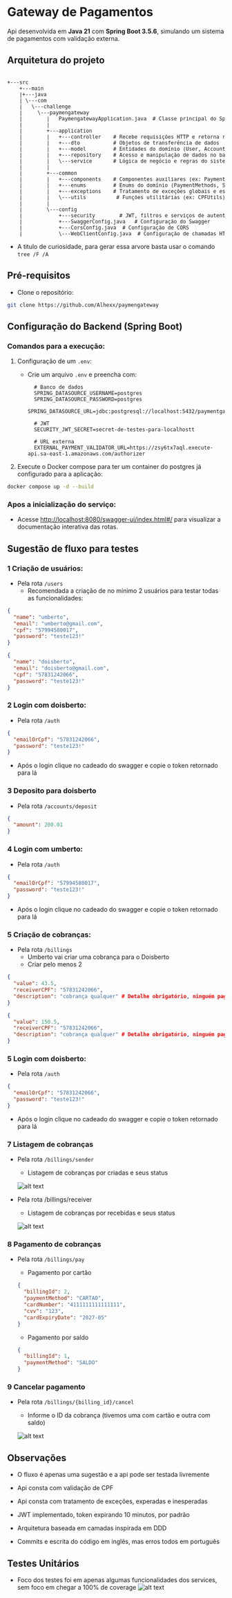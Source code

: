# Gateway de Pagamentos

Api desenvolvida em **Java 21** com **Spring Boot 3.5.6**, simulando um sistema de pagamentos com validação externa.

## Arquitetura do projeto

<pre><small>
+---src
    +---main
    |+---java
    | \---com
    |   \---challenge
    |     \---paymengateway
    |        |   PaymengatewayApplication.java  # Classe principal do Spring Boot
    |        |
    |        +---application
    |        |   +---controller    # Recebe requisições HTTP e retorna respostas
    |        |   +---dto           # Objetos de transferência de dados
    |        |   +---model         # Entidades do domínio (User, Account, Billing, Payment)
    |        |   +---repository    # Acesso e manipulação de dados no banco
    |        |   \---service       # Lógica de negócio e regras do sistema
    |        |
    |        +---common
    |        |   +---components    # Componentes auxiliares (ex: PaymentValidator)
    |        |   +---enums         # Enums do domínio (PaymentMethods, StatusCobranca)
    |        |   +---exceptions    # Tratamento de exceções globais e específicas
    |        |   \---utils          # Funções utilitárias (ex: CPFUtils)
    |        |
    |        \---config
    |            +---security        # JWT, filtros e serviços de autenticação
    |            +---SwaggerConfig.java   # Configuração do Swagger
    |            +---CorsConfig.java  # Configuração de CORS
    |            \---WebClientConfig.java  # Configuração de chamadas HTTP externas
</small></pre>

- A titulo de curiosidade, para gerar essa arvore basta usar o comando `tree /F /A`

## Pré-requisitos

- Clone o repositório:

```bash
git clone https://github.com/Alhexx/paymengateway
```

## Configuração do Backend (Spring Boot)

### Comandos para a execução:

1. Configuração de um `.env`:

   - Crie um arquivo `.env` e preencha com:

     ```docker
       # Banco de dados
       SPRING_DATASOURCE_USERNAME=postgres
       SPRING_DATASOURCE_PASSWORD=postgres
       SPRING_DATASOURCE_URL=jdbc:postgresql://localhost:5432/paymentgateway

       # JWT
       SECURITY_JWT_SECRET=secret-de-testes-para-localhostt

       # URL externa
       EXTERNAL_PAYMENT_VALIDATOR_URL=https://zsy6tx7aql.execute-api.sa-east-1.amazonaws.com/authorizer
     ```

2. Execute o Docker compose para ter um container do postgres já configurado para a aplicação:

```bash
docker compose up -d --build
```

### Apos a inicialização do serviço:

- Acesse [http://localhost:8080/swagger-ui/index.html#/](http://localhost:8080/swagger-ui/index.html#/) para visualizar a documentação interativa das rotas.

## Sugestão de fluxo para testes

### 1 Criação de usuários:

- Pela rota `/users`
  - Recomendada a criação de no mínimo 2 usuários para testar todas as funcionalidades:

```json
{
  "name": "umberto",
  "email": "umberto@gmail.com",
  "cpf": "57994580017",
  "password": "teste123!"
}
```

```json
{
  "name": "doisberto",
  "email": "doisberto@gmail.com",
  "cpf": "57831242066",
  "password": "teste123!"
}
```

### 2 Login com doisberto:

- Pela rota `/auth`

```json
{
  "emailOrCpf": "57831242066",
  "password": "teste123!"
}
```

- Após o login clique no cadeado do swagger e copie o token retornado para lá

### 3 Deposito para doisberto

- Pela rota `/accounts/deposit`

```json
{
  "amount": 200.01
}
```

### 4 Login com umberto:

- Pela rota `/auth`

```json
{
  "emailOrCpf": "57994580017",
  "password": "teste123!"
}
```

- Após o login clique no cadeado do swagger e copie o token retornado para lá

### 5 Criação de cobranças:

- Pela rota `/billings`
  - Umberto vai criar uma cobrança para o Doisberto
  - Criar pelo menos 2

```json
{
  "value": 43.5,
  "receiverCPF": "57831242066",
  "description": "cobrança qualquer" # Detalhe obrigatório, ninguém paga algo sem saber o que é
}
```

```json
{
  "value": 150.5,
  "receiverCPF": "57831242066",
  "description": "cobrança qualquer" # Detalhe obrigatório, ninguém paga algo sem saber o que é
}
```

### 5 Login com doisberto:

- Pela rota `/auth`

```json
{
  "emailOrCpf": "57831242066",
  "password": "teste123!"
}
```

- Após o login clique no cadeado do swagger e copie o token retornado para lá

### 7 Listagem de cobranças

- Pela rota `/billings/sender`

  - Listagem de cobranças por criadas e seus status

  ![alt text](public/image.png)

- Pela rota /billings/receiver

  - Listagem de cobranças por recebidas e seus status

  ![alt text](public/image2.png)

### 8 Pagamento de cobranças

- Pela rota `/billings/pay`

  - Pagamento por cartão

  ```json
  {
    "billingId": 2,
    "paymentMethod": "CARTAO",
    "cardNumber": "4111111111111111",
    "cvv": "123",
    "cardExpiryDate": "2027-05"
  }
  ```

  - Pagamento por saldo

  ```json
  {
    "billingId": 1,
    "paymentMethod": "SALDO"
  }
  ```

### 9 Cancelar pagamento

- Pela rota `/billings/{billing_id}/cancel`

  - Informe o ID da cobrança (tivemos uma com cartão e outra com saldo)

  ![alt text](public/image3.png)

## Observações

- O fluxo é apenas uma sugestão e a api pode ser testada livremente

- Api consta com validação de CPF

- Api consta com tratamento de exceções, experadas e inesperadas

- JWT implementado, token expirando 10 minutos, por padrão

- Arquitetura baseada em camadas inspirada em DDD

- Commits e escrita do código em inglês, mas erros todos em português

## Testes Unitários

- Foco dos testes foi em apenas algumas funcionalidades dos services, sem foco em chegar a 100% de coverage
  ![alt text](public/image4.png)
